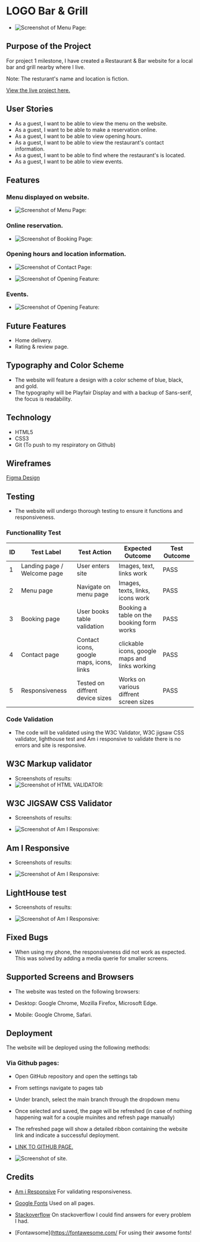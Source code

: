 #  LOGO Bar & Grill
- ![Screenshot of Menu Page:](assets/readme-images/landing-page.jpg)


## Purpose of the Project
For project 1 milestone, I have created a Restaurant & Bar website for a local bar and grill nearby where I live.

Note: The resturant's name and location is fiction.


[View the live project here.](https://oskarj1993.github.io/Project1/)

## User Stories
- As a guest, I want to be able to view the menu on the website.
- As a guest, I want to be able to make a reservation online.
- As a guest, I want to be able to view opening hours.
- As a guest, I want to be able to view the restaurant's contact information.
- As a guest, I want to be able to find where the restaurant's is located.
- As a guest, I want to be able to view events.



## Features


### Menu displayed on website.
- ![Screenshot of Menu Page:](assets/readme-images/menu-feature.jpg)

### Online reservation.

- ![Screenshot of Booking Page:](assets/readme-images/booking-feature.jpg)

### Opening hours and location information.

- ![Screenshot of Contact Page:](assets/readme-images/contact-feature.jpg)

- ![Screenshot of Opening Feature:](assets/readme-images/opening-hours-feature.jpg)


### Events.

- ![Screenshot of Opening Feature:](assets/readme-images/event-feature.jpg)


## Future Features
- Home delivery.
- Rating & review page.


## Typography and Color Scheme
- The website will feature a design with a color scheme of blue, black, and gold.
- The typography will be Playfair Display and with a backup of Sans-serif, the focus is readability.

## Technology
- HTML5
- CSS3
- Git (To push to my respiratory on Github)

## Wireframes

[Figma Design](https://www.figma.com/file/wayT9Z27AmAV2XAdUMhyq8/Untitled?node-id=1%3A38&t=IXN6iC1Ou8AhZM1w-1 "Link to Figma")

## Testing
- The website will undergo thorough testing to ensure it functions and responsiveness.

 ### Functionallity Test

| ID | Test Label | Test Action | Expected Outcome | Test Outcome |
|----|------------|--------------------------------|--------------|------------------
| 1 | Landing page / Welcome page | User enters site | Images, text, links work | PASS |
| 2 | Menu page | Navigate on menu page | Images, texts, links, icons work | PASS |
| 3 | Booking page | User books table validation | Booking a table on the booking form works | PASS |
| 4 | Contact page | Contact icons, google maps, icons, links | clickable icons, google maps and links working | PASS |
| 5 | Responsiveness | Tested on diffrent device sizes | Works on various diffrent screen sizes | PASS |


### Code Validation
- The code will be validated using the W3C Validator, W3C jigsaw CSS validator, lighthouse test and Am i responsive to validate there is no errors and site is responsive.



## W3C Markup validator
- Screenshots of results:
- ![Screenshot of HTML VALIDATOR:](assets/readme-images/html-validator.jpg)


## W3C JIGSAW CSS Validator
- Screenshots of results:

- ![Screenshot of Am I Responsive:](assets/readme-images/css-validator.jpg)

## Am I Responsive
- Screenshots of results:

- ![Screenshot of Am I Responsive:](assets/readme-images/responsive-test.jpg)

## LightHouse test
- Screenshots of results:

- ![Screenshot of Am I Responsive:](assets/readme-images/lighthous-test.jpg)


## Fixed Bugs
- When using my phone, the responsiveness did not work as expected. This was solved by adding a media querie for smaller screens.


## Supported Screens and Browsers
- The website was tested on the following browsers:

- Desktop: Google Chrome, Mozilla Firefox, Microsoft Edge.
- Mobile: Google Chrome, Safari.

## Deployment
The website will be deployed using the following methods:

### Via Github pages:

- Open GitHub repository and open the settings tab
- From settings navigate to pages tab
- Under branch, select the main branch through the dropdown menu
- Once selected and saved, the page will be refreshed (in case of nothing happening  wait for a couple muinites and refresh page manually)
- The refreshed page will show a detailed ribbon containing the website link and indicate a successful deployment.

- [LINK TO GITHUB PAGE.](https://oskarj1993.github.io/Project1/)
 
- ![Screenshot of site.](assets/readme-images/screenshots-of-live-readme.jpg)


## Credits
- [Am i Responsive](http://ami.responsivedesign.is) For validating responsiveness.

- [Google Fonts](https://fonts.googleapis.com/css2?family=Playfair+Display:wght@400;700&display=swap) Used on all pages.

- [Stackoverflow](https://stackoverflow.com/) On stackoverflow I could find answers for every problem I had.

- [Fontawsome](https://fontawesome.com/ For using their awsome fonts! 


